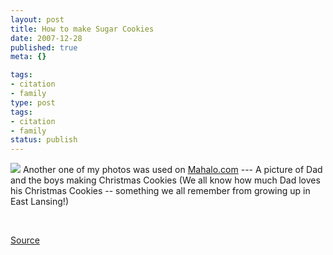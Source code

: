 ```yaml
---
layout: post
title: How to make Sugar Cookies
date: 2007-12-28
published: true
meta: {}

tags:
- citation
- family
type: post
tags:
- citation
- family
status: publish
---
```



[![](http://media.eick.us/2011/05/2126501607_d290a6ffdb_o.gif)](http://www.mahalo.com/How_to_Make_Sugar_Cookies) Another one of my photos was used on [Mahalo.com](http://www.mahalo.com) --- A picture of Dad and the boys making Christmas Cookies (We all know how much Dad loves his Christmas Cookies -- something we all remember from growing up in East Lansing!)



 



[Source](http://www.mahalo.com/How_to_Make_Sugar_Cookies)

